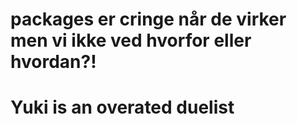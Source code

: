 # packages er cringe når de virker men vi ikke ved hvorfor eller hvordan?!

# Yuki is an overated duelist